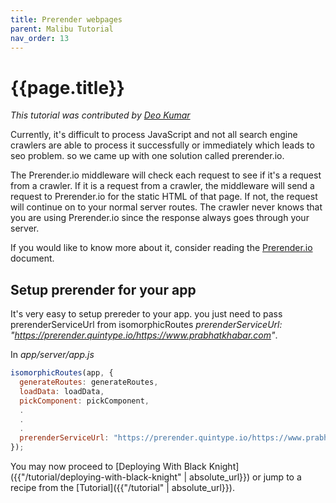 ```yaml
---
title: Prerender webpages
parent: Malibu Tutorial
nav_order: 13
---
```


# {{page.title}}

*This tutorial was contributed by [Deo Kumar](https://www.linkedin.com/in/deo-kumar)*

Currently, it's difficult to process JavaScript and not all search engine crawlers are able to process it successfully or immediately which leads to seo problem. so we came up with one solution called prerender.io.

The Prerender.io middleware will check each request to see if it's a request from a crawler. If it is a request from a crawler, the middleware will send a request to Prerender.io for the static HTML of that page. If not, the request will continue on to your normal server routes. The crawler never knows that you are using Prerender.io since the response always goes through your server.

If you would like to know more about it, consider reading the [Prerender.io]({{"https://prerender.io/documentation"}}) document.

## Setup prerender for your app

It's very easy to setup prereder to your app. you just need to pass prerenderServiceUrl from isomorphicRoutes *prerenderServiceUrl: "https://prerender.quintype.io/https://www.prabhatkhabar.com"*.

In *app/server/app.js*

```javascript
isomorphicRoutes(app, {
  generateRoutes: generateRoutes,
  loadData: loadData,
  pickComponent: pickComponent,
  .
  .
  .
  prerenderServiceUrl: "https://prerender.quintype.io/https://www.prabhatkhabar.com"
});
```

You may now proceed to [Deploying With Black Knight]({{"/tutorial/deploying-with-black-knight" | absolute_url}}) or jump to a recipe from the [Tutorial]({{"/tutorial" | absolute_url}}).
